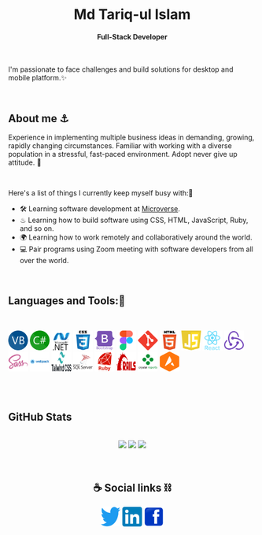 <h1 align="center">Md Tariq-ul Islam</h1>
<h4 align="center">Full-Stack Developer</h4>

</br>

I'm passionate to face challenges and build solutions for desktop and mobile platform.✨

</br>

## About me ⚓
Experience in implementing multiple business ideas in demanding, growing, rapidly changing circumstances. Familiar with working with a diverse population in a stressful, fast-paced environment. Adopt never give up attitude. 🚀

</br>

Here's a list of things I currently keep myself busy with:👏
- 🛠 Learning software development at [Microverse](https://www.microverse.org/?gclid=CjwKCAiAheacBhB8EiwAItVO257egk_saZ6PFckqnaXy0WbCa9AxUGdXwRfjNsJLvrjyxINbJWkEkBoCcqcQAvD_BwE).
- ♨ Learning how to build software using CSS, HTML, JavaScript, Ruby, and so on.
- 🌍 Learning how to work remotely and collaboratively around the world.
- 💻 Pair programs using Zoom meeting with software developers from all over the world.

</br>

<h2 align="left">Languages and Tools:🌳</h2>
<br/>
<p align="left">
  <a href="#"><img src="./languages/VB.NET_Logo.svg" alt="VB.Net" width="40" height="40"/></a>
  <a href="#"><img src="./languages/C_Sharp_wordmark.svg" alt="C#.Net" width="40" height="40"/></a>
  <a href="#"><img src="./tools/netframework-1.svg" alt=".Net Framework" width="40" height="40"/></a>
  <a href="#"><img src="./languages/css3-original-wordmark.svg" alt="css3" width="40" height="40"/></a>
  <a href="#"><img src="./tools/bootstrap-plain-wordmark.svg" alt="bootstrap" width="40" height="40"/></a>
  <a href="#"><img src="./tools/figma-icon.svg" alt="figma" width="40" height="40"/></a>
  <a href="#"><img src="./tools/git-scm-icon.svg" alt="git" width="40" height="40"/></a>
  <a href="#"><img src="./languages/html5-original-wordmark.svg" alt="html5" width="40" height="40"/></a>
  <a href="#"><img src="./languages/javascript-1.svg" alt="javascript" width="40" height="40"/></a>
  <a href="#"><img src="./tools/react-original-wordmark.svg" alt="react" width="40" height="40"/></a>
  <a href="#"><img src="./tools/redux-original.svg" alt="redux" width="40" height="40"/></a>
  <a href="#"><img src="./tools/sass-original.svg" alt="sass" width="40" height="40"/></a>
  <a href="#"><img src="./tools/webpack-original-wordmark.svg" alt="webpack" width="40" height="40"/></a>
  <a href="#"><img src="./tools/Tailwind_CSS_Logo.svg" alt="Tailwind" width="40" height="40"/></a>
  <a href="#"><img src="./languages/microsoft-sql-server-logo-svgrepo-com.svg" alt="MS SQL" width="40" height="40"/></a>
  <a href="#"><img src="./languages/Devicon-ruby-plain-wordmark.svg" alt="Ruby" width="40" height="40"/></a>
  <a href="#"><img src="./tools/Ruby_On_Rails_Logo.svg" alt="Ruby on rails" width="40" height="40"/></a>
  <a href="#"><img src="./tools/crystal-reports-logo.png" alt="Crystal Reports" width="40" height="40"/></a>
  <a href="#"><img src="./tools/ActiveReports-Logo.png" alt="Active Reports" width="40" height="40"/></a>
</p>

</br>
</br>

<h2 align ="left">GitHub Stats</h2>
</br>
<div align="center">
  <img height="auto" width="50%" src="https://github-readme-stats.vercel.app/api/top-langs/?username=developertariq&show_icons=true&theme=nightowl&layout=compact"/>
  <img height="auto" width="50%" src="https://github-readme-stats-eight-theta.vercel.app/api?username=developertariq&show_icons=true&theme=nightowl&count_private=true"/>
  <img height="auto" width="50%" src="https://github-readme-streak-stats.herokuapp.com/?user=developertariq&show_icons=true&theme=nightowl&layout=compact"/>
</div>

</br>
</br>

<div align="center">
  <h2 align="center">☕ Social links ⛓</h2>
  <a href="https://twitter.com/" alt="Twitter"><img src="./social/Twitter-logo.png" width="40" height="40"></a>
  <a href="https://www.linkedin.com/in/" alt="Linkedin"><img src="./social/LinkedIn_icon.png" width="40" height="40"></a>
  <a href="https://www.facebook.com/" alt="Facebook"><img src="./social/Facebook_icon.svg" width="40" height="40"></a>
</div>

</br>
</br>
